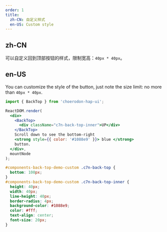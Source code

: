 ```yaml
---
order: 1
title:
  zh-CN: 自定义样式
  en-US: Custom style
---
```


## zh-CN

可以自定义回到顶部按钮的样式，限制宽高：`40px * 40px`。

## en-US

You can customize the style of the button, just note the size limit: no more than `40px * 40px`.


````jsx
import { BackTop } from 'choerodon-hap-ui';

ReactDOM.render(
  <div>
    <BackTop>
      <div className="c7n-back-top-inner">UP</div>
    </BackTop>
    Scroll down to see the bottom-right
    <strong style={{ color: '#1088e9' }}> blue </strong>
    button.
  </div>,
  mountNode
);
````

````css
#components-back-top-demo-custom .c7n-back-top {
  bottom: 100px;
}
#components-back-top-demo-custom .c7n-back-top-inner {
  height: 40px;
  width: 40px;
  line-height: 40px;
  border-radius: 4px;
  background-color: #1088e9;
  color: #fff;
  text-align: center;
  font-size: 20px;
}
````

